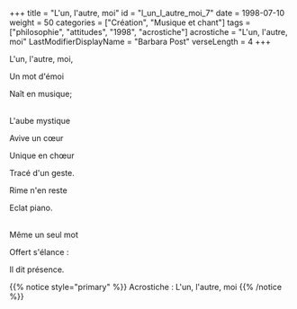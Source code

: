 +++
title = "L'un, l'autre, moi"
id = "l_un_l_autre_moi_7"
date = 1998-07-10
weight = 50
categories = ["Création", "Musique et chant"]
tags = ["philosophie", "attitudes", "1998", "acrostiche"]
acrostiche = "L'un, l'autre, moi"
LastModifierDisplayName = "Barbara Post"
verseLength = 4
+++

L'un, l'autre, moi,

Un mot d'émoi

Naît en musique;

 \
L'aube mystique

Avive un cœur

Unique en chœur

Tracé d'un geste.

Rime n'en reste

Eclat piano.

 \
Même un seul mot

Offert s'élance :

Il dit présence.

{{% notice style="primary" %}}
Acrostiche : L'un, l'autre, moi
{{% /notice %}}
